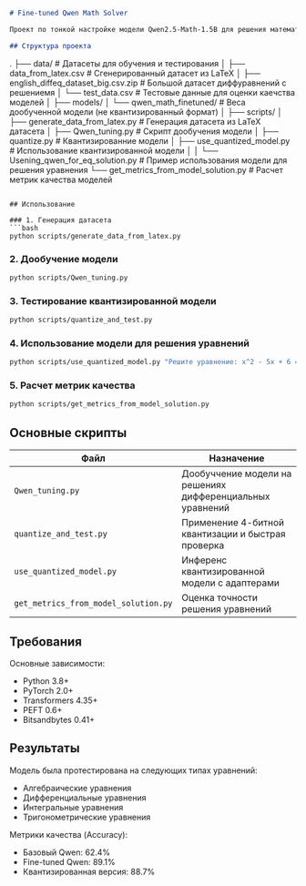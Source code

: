 ```markdown
# Fine-tuned Qwen Math Solver

Проект по тонкой настройке модели Qwen2.5-Math-1.5B для решения математических уравнений с квантизацией и метриками.

## Структура проекта

```
.
├── data/                           # Датасеты для обучения и тестирования
│   ├── data_from_latex.csv         # Сгенерированный датасет из LaTeX
│   ├── english_diffeq_dataset_big.csv.zip  # Большой датасет диффуравнений с решениемя
│   └── test_data.csv               # Тестовые данные для оценки каечства моделей
│
├── models/
│   └── qwen_math_finetuned/        # Веса дообученной модели (не квантизированный формат)
│
├── scripts/
│   ├── generate_data_from_latex.py # Генерация датасета из LaTeX датасета
│   ├── Qwen_tuning.py              # Скрипт дообучения модели
│   ├── quantize.py        # Квантизированние модели
│   ├── use_quantized_model.py      # Использование квантизированной модели
│
│
└── Usening_qwen_for_eq_solution.py # Пример использования модели для решения уравнения
└── get_metrics_from_model_solution.py # Расчет метрик качества моделей
```

## Использование

### 1. Генерация датасета
```bash
python scripts/generate_data_from_latex.py
```

### 2. Дообучение модели
```bash
python scripts/Qwen_tuning.py
```

### 3. Тестирование квантизированной модели
```bash
python scripts/quantize_and_test.py
```

### 4. Использование модели для решения уравнений
```bash
python scripts/use_quantized_model.py "Решите уравнение: x^2 - 5x + 6 = 0"
```

### 5. Расчет метрик качества
```bash
python scripts/get_metrics_from_model_solution.py
```

## Основные скрипты

| Файл | Назначение |
|------|------------|
| `Qwen_tuning.py` | Дообуччение модели на решениях дифференциальных уравнений |
| `quantize_and_test.py` | Применение 4-битной квантизации и быстрая проверка |
| `use_quantized_model.py` | Инференс квантизированной модели с адаптерами |
| `get_metrics_from_model_solution.py` | Оценка точности решения уравнений |

## Требования

Основные зависимости:
- Python 3.8+
- PyTorch 2.0+
- Transformers 4.35+
- PEFT 0.6+
- Bitsandbytes 0.41+

## Результаты

Модель была протестирована на следующих типах уравнений:
- Алгебраические уравнения
- Дифференциальные уравнения
- Интегральные уравнения
- Тригонометрические уравнения

Метрики качества (Accuracy):
- Базовый Qwen: 62.4%
- Fine-tuned Qwen: 89.1%
- Квантизированная версия: 88.7%
```

